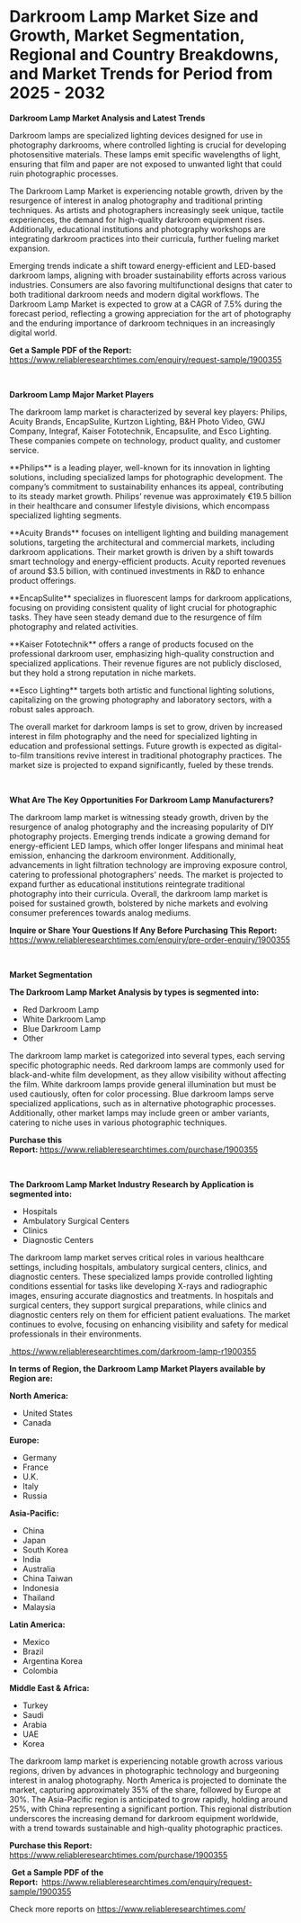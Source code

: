 <p><h1>Darkroom Lamp Market Size and Growth, Market Segmentation, Regional and Country Breakdowns, and Market Trends for Period from 2025 -  2032</h1></p><p><strong>Darkroom Lamp Market Analysis and Latest Trends</strong></p>
<p><p>Darkroom lamps are specialized lighting devices designed for use in photography darkrooms, where controlled lighting is crucial for developing photosensitive materials. These lamps emit specific wavelengths of light, ensuring that film and paper are not exposed to unwanted light that could ruin photographic processes. </p><p>The Darkroom Lamp Market is experiencing notable growth, driven by the resurgence of interest in analog photography and traditional printing techniques. As artists and photographers increasingly seek unique, tactile experiences, the demand for high-quality darkroom equipment rises. Additionally, educational institutions and photography workshops are integrating darkroom practices into their curricula, further fueling market expansion.</p><p>Emerging trends indicate a shift toward energy-efficient and LED-based darkroom lamps, aligning with broader sustainability efforts across various industries. Consumers are also favoring multifunctional designs that cater to both traditional darkroom needs and modern digital workflows. The Darkroom Lamp Market is expected to grow at a CAGR of 7.5% during the forecast period, reflecting a growing appreciation for the art of photography and the enduring importance of darkroom techniques in an increasingly digital world.</p></p>
<p><strong>Get a Sample PDF of the Report:&nbsp;</strong> <a href="https://www.reliableresearchtimes.com/enquiry/request-sample/1900355?utm_campaign=3444&utm_medium=2&utm_source=Github&utm_content=ia&utm_term=05042025&utm_id=darkroom-lamp">https://www.reliableresearchtimes.com/enquiry/request-sample/1900355</a></p>
<p>&nbsp;</p>
<p><strong>Darkroom Lamp Major Market Players</strong></p>
<p><p>The darkroom lamp market is characterized by several key players: Philips, Acuity Brands, EncapSulite, Kurtzon Lighting, B&H Photo Video, GWJ Company, Integraf, Kaiser Fototechnik, Encapsulite, and Esco Lighting. These companies compete on technology, product quality, and customer service.</p><p>**Philips** is a leading player, well-known for its innovation in lighting solutions, including specialized lamps for photographic development. The company’s commitment to sustainability enhances its appeal, contributing to its steady market growth. Philips’ revenue was approximately €19.5 billion in their healthcare and consumer lifestyle divisions, which encompass specialized lighting segments.</p><p>**Acuity Brands** focuses on intelligent lighting and building management solutions, targeting the architectural and commercial markets, including darkroom applications. Their market growth is driven by a shift towards smart technology and energy-efficient products. Acuity reported revenues of around $3.5 billion, with continued investments in R&D to enhance product offerings.</p><p>**EncapSulite** specializes in fluorescent lamps for darkroom applications, focusing on providing consistent quality of light crucial for photographic tasks. They have seen steady demand due to the resurgence of film photography and related activities.</p><p>**Kaiser Fototechnik** offers a range of products focused on the professional darkroom user, emphasizing high-quality construction and specialized applications. Their revenue figures are not publicly disclosed, but they hold a strong reputation in niche markets.</p><p>**Esco Lighting** targets both artistic and functional lighting solutions, capitalizing on the growing photography and laboratory sectors, with a robust sales approach.</p><p>The overall market for darkroom lamps is set to grow, driven by increased interest in film photography and the need for specialized lighting in education and professional settings. Future growth is expected as digital-to-film transitions revive interest in traditional photography practices. The market size is projected to expand significantly, fueled by these trends.</p></p>
<p>&nbsp;</p>
<p><strong>What Are The Key Opportunities For Darkroom Lamp Manufacturers?</strong></p>
<p><p>The darkroom lamp market is witnessing steady growth, driven by the resurgence of analog photography and the increasing popularity of DIY photography projects. Emerging trends indicate a growing demand for energy-efficient LED lamps, which offer longer lifespans and minimal heat emission, enhancing the darkroom environment. Additionally, advancements in light filtration technology are improving exposure control, catering to professional photographers' needs. The market is projected to expand further as educational institutions reintegrate traditional photography into their curricula. Overall, the darkroom lamp market is poised for sustained growth, bolstered by niche markets and evolving consumer preferences towards analog mediums.</p></p>
<p><strong>Inquire or Share Your Questions If Any Before Purchasing This Report:</strong> <a href="https://www.reliableresearchtimes.com/enquiry/pre-order-enquiry/1900355?utm_campaign=3444&utm_medium=2&utm_source=Github&utm_content=ia&utm_term=05042025&utm_id=darkroom-lamp">https://www.reliableresearchtimes.com/enquiry/pre-order-enquiry/1900355</a></p>
<p>&nbsp;</p>
<p><strong>Market Segmentation</strong></p>
<p><strong>The Darkroom Lamp Market Analysis by types is segmented into:</strong></p>
<p><ul><li>Red Darkroom Lamp</li><li>White Darkroom Lamp</li><li>Blue Darkroom Lamp</li><li>Other</li></ul></p>
<p><p>The darkroom lamp market is categorized into several types, each serving specific photographic needs. Red darkroom lamps are commonly used for black-and-white film development, as they allow visibility without affecting the film. White darkroom lamps provide general illumination but must be used cautiously, often for color processing. Blue darkroom lamps serve specialized applications, such as in alternative photographic processes. Additionally, other market lamps may include green or amber variants, catering to niche uses in various photographic techniques.</p></p>
<p><strong>Purchase this Report:&nbsp;</strong><a href="https://www.reliableresearchtimes.com/purchase/1900355?utm_campaign=3444&utm_medium=2&utm_source=Github&utm_content=ia&utm_term=05042025&utm_id=darkroom-lamp">https://www.reliableresearchtimes.com/purchase/1900355</a></p>
<p>&nbsp;</p>
<p><strong>The Darkroom Lamp Market Industry Research by Application is segmented into:</strong></p>
<p><ul><li>Hospitals</li><li>Ambulatory Surgical Centers</li><li>Clinics</li><li>Diagnostic Centers</li></ul></p>
<p><p>The darkroom lamp market serves critical roles in various healthcare settings, including hospitals, ambulatory surgical centers, clinics, and diagnostic centers. These specialized lamps provide controlled lighting conditions essential for tasks like developing X-rays and radiographic images, ensuring accurate diagnostics and treatments. In hospitals and surgical centers, they support surgical preparations, while clinics and diagnostic centers rely on them for efficient patient evaluations. The market continues to evolve, focusing on enhancing visibility and safety for medical professionals in their environments.</p></p>
<p><a href="https://www.reliableresearchtimes.com/darkroom-lamp-r1900355?utm_campaign=3444&utm_medium=2&utm_source=Github&utm_content=ia&utm_term=05042025&utm_id=darkroom-lamp">&nbsp;https://www.reliableresearchtimes.com/darkroom-lamp-r1900355</a></p>
<p><strong>In terms of Region, the Darkroom Lamp Market Players available by Region are:</strong></p>
<p>
    <p> <strong> North America: </strong>
        <ul>
            <li>United States</li>
            <li>Canada</li>
        </ul>
        </p> 
    <p> <strong> Europe: </strong>
        <ul>
            <li>Germany</li>
            <li>France</li>
            <li>U.K.</li>
            <li>Italy</li>
            <li>Russia</li>
        </ul>
        </p> 
    <p> <strong> Asia-Pacific: </strong>
        <ul>
            <li>China</li>
            <li>Japan</li>
            <li>South Korea</li>
            <li>India</li>
            <li>Australia</li>
            <li>China Taiwan</li>
            <li>Indonesia</li>
            <li>Thailand</li>
            <li>Malaysia</li>
        </ul>
        </p> 
    <p> <strong> Latin America: </strong>
        <ul>
            <li>Mexico</li>
            <li>Brazil</li>
            <li>Argentina Korea</li>
            <li>Colombia</li>
        </ul>
        </p> 
    <p> <strong> Middle East & Africa: </strong>
        <ul>
            <li>Turkey</li>
            <li>Saudi</li>
            <li>Arabia</li>
            <li>UAE</li>
            <li>Korea</li>
        </ul>
    </p>
    </p>
<p><p>The darkroom lamp market is experiencing notable growth across various regions, driven by advances in photographic technology and burgeoning interest in analog photography. North America is projected to dominate the market, capturing approximately 35% of the share, followed by Europe at 30%. The Asia-Pacific region is anticipated to grow rapidly, holding around 25%, with China representing a significant portion. This regional distribution underscores the increasing demand for darkroom equipment worldwide, with a trend towards sustainable and high-quality photographic practices.</p></p>
<p><strong>Purchase this Report: </strong><a href="https://www.reliableresearchtimes.com/purchase/1900355?utm_campaign=3444&utm_medium=2&utm_source=Github&utm_content=ia&utm_term=05042025&utm_id=darkroom-lamp">https://www.reliableresearchtimes.com/purchase/1900355</a></p>
<p>&nbsp;<strong>Get a Sample PDF of the Report:&nbsp;&nbsp;</strong><a href="https://www.reliableresearchtimes.com/enquiry/request-sample/1900355?utm_campaign=3444&utm_medium=2&utm_source=Github&utm_content=ia&utm_term=05042025&utm_id=darkroom-lamp">https://www.reliableresearchtimes.com/enquiry/request-sample/1900355</a></p>
<p><strong></strong></p>
<p>Check more reports on <a href="https://www.reliableresearchtimes.com/?utm_campaign=3444&utm_medium=2&utm_source=Github&utm_content=ia&utm_term=05042025&utm_id=darkroom-lamp">https://www.reliableresearchtimes.com/</a></p>